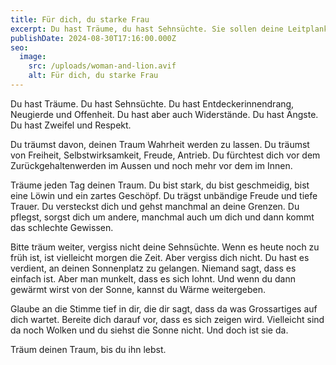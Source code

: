 ```yaml
---
title: Für dich, du starke Frau
excerpt: Du hast Träume, du hast Sehnsüchte. Sie sollen deine Leitplanken sein.
publishDate: 2024-08-30T17:16:00.000Z
seo:
  image:
    src: /uploads/woman-and-lion.avif
    alt: Für dich, du starke Frau
---
```

Du hast Träume. Du hast Sehnsüchte. Du hast Entdeckerinnendrang, Neugierde und Offenheit. Du hast aber auch Widerstände. Du hast Ängste. Du hast Zweifel und Respekt.

Du träumst davon, deinen Traum Wahrheit werden zu lassen. Du träumst von Freiheit, Selbstwirksamkeit, Freude, Antrieb. Du fürchtest dich vor dem Zurückgehaltenwerden im Aussen und noch mehr vor dem im Innen.

Träume jeden Tag deinen Traum. Du bist stark, du bist geschmeidig, bist eine Löwin und ein zartes Geschöpf. Du trägst unbändige Freude und tiefe Trauer. Du versteckst dich und gehst manchmal an deine Grenzen. Du pflegst, sorgst dich um andere, manchmal auch um dich und dann kommt das schlechte Gewissen. 

Bitte träum weiter, vergiss nicht deine Sehnsüchte. Wenn es heute noch zu früh ist, ist vielleicht morgen die Zeit. Aber vergiss dich nicht. Du hast es verdient, an deinen Sonnenplatz zu gelangen. Niemand sagt, dass es einfach ist. Aber man munkelt, dass es sich lohnt. Und wenn du dann gewärmt wirst von der Sonne, kannst du Wärme weitergeben.

Glaube an die Stimme tief in dir, die dir sagt, dass da was Grossartiges auf dich wartet. Bereite dich darauf vor, dass es sich zeigen wird. Vielleicht sind da noch Wolken und du siehst die Sonne nicht. Und doch ist sie da.

Träum deinen Traum, bis du ihn lebst.
